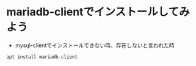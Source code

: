 # mariadb-clientでインストールしてみよう
- mysql-clientでインストールできない時、存在しないと言われた時
```sh
apt install mariadb-client
```
